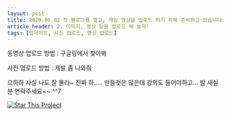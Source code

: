 ```yaml
---
layout: post
title: 2020.06.02 첫 블로그를 열고, 게임 영상을 업로드 하기 위해 준비하고 있습니다.
article_header: 2. 이미지, 영상 등을 업로드 해 보자!
tags: [업데이트, 사진 업로드, 영상 업로드]
---
```


동영상 업로드 방법 : 구글링에서 찾아봐

사진 업로드 방법 : 제발 좀 나와줘 

으하하 사실 나도 잘 몰라~ 진짜 하..... 만들것은 많은데 강의도 들어야하고... 밤 새실 분 연락주세요~~ ^^7

[![Star This Project](https://img.shields.io/github/stars/kitian616/jekyll-TeXt-theme.svg?label=Stars&style=social)](https://github.com/kitian616/jekyll-TeXt-theme/)
